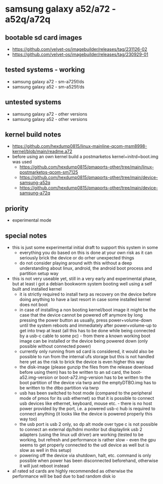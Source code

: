 # samsung galaxy a52/a72 - a52q/a72q

## bootable sd card images

- https://github.com/velvet-os/imagebuilder/releases/tag/231126-02
- https://github.com/velvet-os/imagebuilder/releases/tag/230929-01

## tested systems - working

- samsung galaxy a72 - sm-a725f/ds
- samsung galaxy a52 - sm-a525f/ds

## untested systems

- samsung galaxy a72 - other versions
- samsung galaxy a52 - other versions

## kernel build notes

- https://github.com/hexdump0815/linux-mainline-qcom-msm8998-kernel/blob/main/readme.a72
- before using an own kernel build a postmarketos kernel+initrd=boot.img was used
  - https://github.com/hexdump0815/pmaports-other/tree/main/linux-postmarketos-qcom-sm7125
  - https://github.com/hexdump0815/pmaports-other/tree/main/device-samsung-a52q
  - https://github.com/hexdump0815/pmaports-other/tree/main/device-samsung-a72q

## priority

- experimental mode

## special notes

- this is just some experimental initial draft to support this system in some
  - everything you do based on this is done at your own risk as it can seriously brick the device or do orher unexpected things
  - do not consider playing around with this without a deep understanding about linux, android, the android boot process and partition setup
  way
- this is not very useable yet, still in a very early and experimental phase, but at least i got a debian bookworm system booting well using a self built and installed kernel
  - it is strictly required to install twrp as recovery on the device before doing anything to have a last resort in case some installed kernel does not boot
  - in case of installing a non booting kernel/boot image it might be the case that the device cannot be powered off anymore by long pressing the power button as usually, press power+volume-down until the system reboots and immediately after power+volume-up to get into trwp at least (all this has to be done while being connected by a usb-c cable to some pc) - from there a known working boot image can be installed or the device being powered down (only possible without connected power)
  - currently only running from sd card is considered, it would also be possible to run from the internal ufs storage but this is not handled here yet as the risk to brick the device is even higher this way
  - the disk-image (please gunzip the files from the release download before using them) has to be written to an sd card, the boot-a52.img-version or boot-a72.img-version has to be written to the boot partition of the device via twrp and the emptyDTBO.img has to be written to the dtbo partition via twrp
  - usb has been switched to host mode (compared to the peripheral mode of pmos for its usb ethernet) so that it is possible to connect usb devices like ethernet, keyboard, mouse etc. - there is no host power provided by the port, i.e. a powered usb-c hub is required to connect anything (it looks like the device is powered properly this way too)
  - the usb port is usb 2 only, so dp alt mode over type c is not possible to connect an external dp/hdmi monitor but displaylink usb 2 adapters (using the linux udl driver) are working (tested to be working, but refresh and performance is rather slow - even the gpu seems to get properly connected to the udl device as well but is slow as well in this setup)
  - powering off the device via shutdown, halt, etc. command is only possible when power has been disconnected beforehand, otherwise it will just reboot instead
- a1 rated sd cards are highly recommended as otherwise the performance will be bad due to bad random disk io
